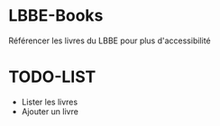 # LBBE-Books

Référencer les livres du LBBE pour plus d'accessibilité

# TODO-LIST
- Lister les livres
- Ajouter un livre
